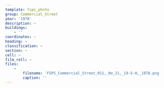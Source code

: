 ```yaml
---
template: fsps_photo
group: Commercial_Street
year: '1978'
description: ~
buildings:
    - ''
coordinates: ~
heading: ~
classification: ~
section: ~
cell: ~
film_roll: ~
files:
    -
        filename: 'FSPS_Commercial_Street_011,_No_21,_19-5-H,_1978.png'
        caption: ''
---
```

